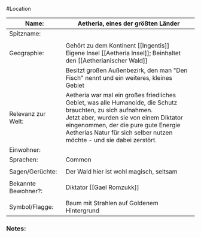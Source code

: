 #Location

| Name:               | Aetheria, eines der größten Länder                                                                                                                                                                                                                                       |
| ------------------- | ------------------------------------------------------------------------------------------------------------------------------------------------------------------------------------------------------------------------------------------------------------------------ |
| Spitzname:          |                                                                                                                                                                                                                                                                          |
|                     |                                                                                                                                                                                                                                                                          |
| Geographie:         | Gehört zu dem Kontinent [[Ingentis]]<br>Eigene Insel [[Aetheria Insel]]; Beinhaltet den [[Aetherianischer Wald]]                                                                                                                                                |
|                     | Besitzt großen Außenbezirk, den man "Den Fisch" nennt und ein weiteres, kleines Gebiet                                                                                                                                                                                   |
| Relevanz zur Welt:  | Aetheria war mal ein großes friedliches Gebiet, was alle Humanoide, die Schutz brauchten, zu sich aufnahmen.<br>Jetzt aber, wurden sie von einem Diktator eingenommen, der die pure gute Energie Aetherias Natur für sich selber nutzen möchte - und sie dabei zerstört. |
| Einwohner:          |                                                                                                                                                                                                                                                                          |
| Sprachen:           | Common                                                                                                                                                                                                                                                                   |
|                     |                                                                                                                                                                                                                                                                          |
| Sagen/Gerüchte:     | Der Wald hier ist wohl magisch, seltsam<br>                                                                                                                                                                                                                              |
|                     |                                                                                                                                                                                                                                                                          |
| Bekannte Bewohner?: | Diktator [[Gael Romzukk]]                                                                                                                                                                                                                                                |
|                     |                                                                                                                                                                                                                                                                          |
| Symbol/Flagge:      | Baum mit Strahlen auf Goldenem Hintergrund                                                                                                                                                                                                                               |
### Notes:


